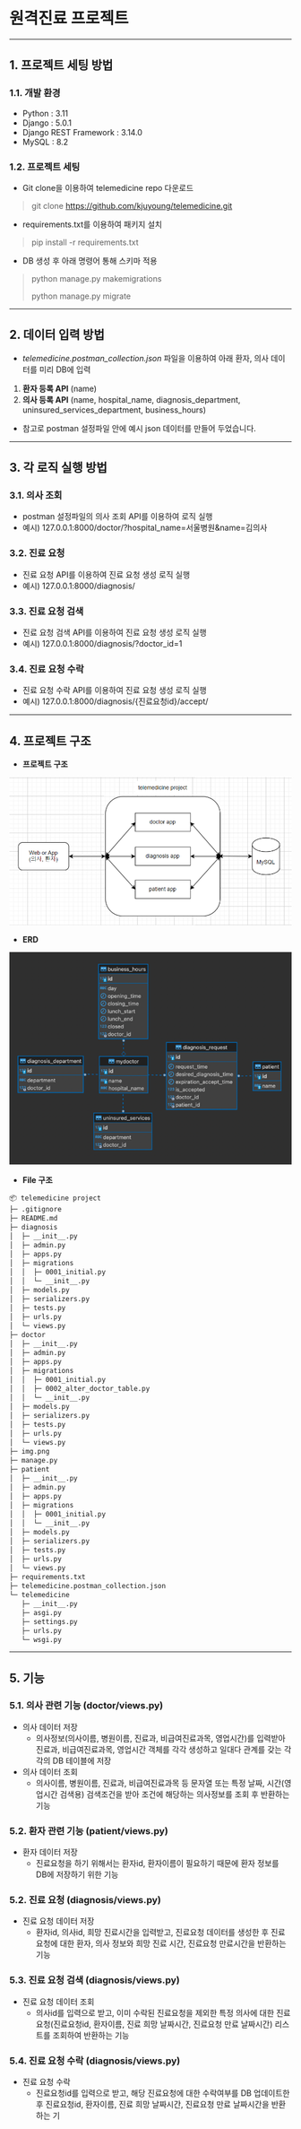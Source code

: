 # 원격진료 프로젝트

---
## 1. 프로젝트 세팅 방법
### 1.1. 개발 환경
 - Python : 3.11
 - Django : 5.0.1
 - Django REST Framework : 3.14.0
 - MySQL : 8.2
### 1.2. 프로젝트 세팅
- Git clone을 이용하여 telemedicine repo 다운로드
> git clone https://github.com/kjuyoung/telemedicine.git

- requirements.txt를 이용하여 패키지 설치
> pip install -r requirements.txt

- DB 생성 후 아래 명령어 통해 스키마 적용
> python manage.py makemigrations
> 
> python manage.py migrate

***
## 2. 데이터 입력 방법
- _telemedicine.postman_collection.json_ 파일을 이용하여 아래 환자, 의사 데이터를 미리 DB에 입력
1. **환자 등록 API** (name)
2. **의사 등록 API** (name, hospital_name, diagnosis_department, uninsured_services_department, business_hours)

- 참고로 postman 설정파일 안에 예시 json 데이터를 만들어 두었습니다. 

***
## 3. 각 로직 실행 방법
### 3.1. 의사 조회
- postman 설정파일의 의사 조회 API를 이용하여 로직 실행
- 예시) 127.0.0.1:8000/doctor/?hospital_name=서울병원&name=김의사 

### 3.2. 진료 요청
- 진료 요청 API를 이용하여 진료 요청 생성 로직 실행
- 예시) 127.0.0.1:8000/diagnosis/

### 3.3. 진료 요청 검색
- 진료 요청 검색 API를 이용하여 진료 요청 생성 로직 실행
- 예시) 127.0.0.1:8000/diagnosis/?doctor_id=1

### 3.4. 진료 요청 수락
- 진료 요청 수락 API를 이용하여 진료 요청 생성 로직 실행
- 예시) 127.0.0.1:8000/diagnosis/{진료요청id}/accept/

***
## 4. 프로젝트 구조
- **프로젝트 구조**

![프로젝트 구조](img_3.png)

  
- **ERD**

![ERD](img.png)


- **File 구조**
```
📦 telemedicine project
├─ .gitignore
├─ README.md
├─ diagnosis
│  ├─ __init__.py
│  ├─ admin.py
│  ├─ apps.py
│  ├─ migrations
│  │  ├─ 0001_initial.py
│  │  └─ __init__.py
│  ├─ models.py
│  ├─ serializers.py
│  ├─ tests.py
│  ├─ urls.py
│  └─ views.py
├─ doctor
│  ├─ __init__.py
│  ├─ admin.py
│  ├─ apps.py
│  ├─ migrations
│  │  ├─ 0001_initial.py
│  │  ├─ 0002_alter_doctor_table.py
│  │  └─ __init__.py
│  ├─ models.py
│  ├─ serializers.py
│  ├─ tests.py
│  ├─ urls.py
│  └─ views.py
├─ img.png
├─ manage.py
├─ patient
│  ├─ __init__.py
│  ├─ admin.py
│  ├─ apps.py
│  ├─ migrations
│  │  ├─ 0001_initial.py
│  │  └─ __init__.py
│  ├─ models.py
│  ├─ serializers.py
│  ├─ tests.py
│  ├─ urls.py
│  └─ views.py
├─ requirements.txt
├─ telemedicine.postman_collection.json
└─ telemedicine
   ├─ __init__.py
   ├─ asgi.py
   ├─ settings.py
   ├─ urls.py
   └─ wsgi.py
```

***
## 5. 기능
### 5.1. 의사 관련 기능 (doctor/views.py)
- 의사 데이터 저장
  - 의사정보(의사이름, 병원이름, 진료과, 비급여진료과목, 영업시간)를 입력받아 진료과, 비급여진료과목, 영업시간 객체를 각각 생성하고 일대다 관계를 갖는 각각의 DB 테이블에 저장
- 의사 데이터 조회
  - 의사이름, 병원이름, 진료과, 비급여진료과목 등 문자열 또는 특정 날짜, 시간(영업시간 검색용) 검색조건을 받아 조건에 해당하는 의사정보를 조회 후 반환하는 기능

### 5.2. 환자 관련 기능 (patient/views.py)
- 환자 데이터 저장
  - 진료요청을 하기 위해서는 환자id, 환자이름이 필요하기 때문에 환자 정보를 DB에 저장하기 위한 기능

### 5.2. 진료 요청 (diagnosis/views.py)
- 진료 요청 데이터 저장
  - 환자id, 의사id, 희망 진료시간을 입력받고, 진료요청 데이터를 생성한 후 진료요청에 대한 환자, 의사 정보와 희망 진료 시간, 진료요청 만료시간을 반환하는 기능

### 5.3. 진료 요청 검색 (diagnosis/views.py)
- 진료 요청 데이터 조회
  - 의사id를 입력으로 받고, 이미 수락된 진료요청을 제외한 특정 의사에 대한 진료요청(진료요청id, 환자이름, 진료 희망 날짜시간, 진료요청 만료 날짜시간) 리스트를 조회하여 반환하는 기능

### 5.4. 진료 요청 수락 (diagnosis/views.py)
- 진료 요청 수락
  - 진료요청id를 입력으로 받고, 해당 진료요청에 대한 수락여부를 DB 업데이트한 후 진료요청id, 환자이름, 진료 희망 날짜시간, 진료요청 만료 날짜시간을 반환하는 기

